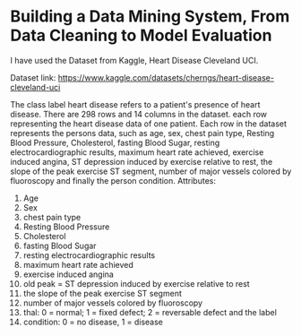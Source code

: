 # Building a Data Mining System, From Data Cleaning to Model Evaluation

I have used the Dataset from Kaggle, Heart Disease Cleveland UCI.

Dataset link: https://www.kaggle.com/datasets/cherngs/heart-disease-cleveland-uci

The class label heart disease refers to a patient's presence of heart disease. There are 298 rows and 14 columns in the dataset. each row representing the heart disease data of one patient.
Each row in the dataset represents the persons data, such as age, sex, chest pain type, Resting Blood Pressure, Cholesterol, fasting Blood Sugar, resting electrocardiographic results, maximum heart rate achieved, exercise induced angina, ST depression induced by exercise relative to rest, the slope of the peak exercise ST segment, number of major vessels colored by fluoroscopy and finally the person condition.
Attributes:
1.	Age
2.	Sex
3.	chest pain type
4.	Resting Blood Pressure
5.	Cholesterol
6.	fasting Blood Sugar
7.	resting electrocardiographic results
8.	maximum heart rate achieved
9.	exercise induced angina
10.	old peak = ST depression induced by exercise relative to rest
11.	the slope of the peak exercise ST segment
12.	number of major vessels colored by fluoroscopy
13.	thal: 0 = normal; 1 = fixed defect; 2 = reversable defect and the label
14.	condition: 0 = no disease, 1 = disease
